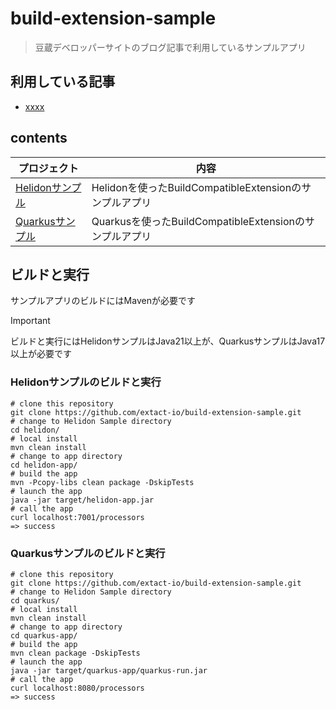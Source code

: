 # build-extension-sample
> 豆蔵デベロッパーサイトのブログ記事で利用しているサンプルアプリ

## 利用している記事
- [xxxx](https://developer.mamezou-tech.com/blogs/2023/11/26/build-extension-sample/)

## contents 
|プロジェクト|内容|
| ---------- | --- |
| [Helidonサンプル](helidon/) |Helidonを使ったBuildCompatibleExtensionのサンプルアプリ |
| [Quarkusサンプル](quarkus/) |Quarkusを使ったBuildCompatibleExtensionのサンプルアプリ |

## ビルドと実行
サンプルアプリのビルドにはMavenが必要です
> [!IMPORTANT]
> ビルドと実行にはHelidonサンプルはJava21以上が、QuarkusサンプルはJava17以上が必要です

### Helidonサンプルのビルドと実行
``` shell
# clone this repository
git clone https://github.com/extact-io/build-extension-sample.git
# change to Helidon Sample directory
cd helidon/
# local install
mvn clean install
# change to app directory
cd helidon-app/
# build the app
mvn -Pcopy-libs clean package -DskipTests
# launch the app
java -jar target/helidon-app.jar
# call the app
curl localhost:7001/processors
=> success
```
### Quarkusサンプルのビルドと実行
``` shell
# clone this repository
git clone https://github.com/extact-io/build-extension-sample.git
# change to Helidon Sample directory
cd quarkus/
# local install
mvn clean install
# change to app directory
cd quarkus-app/
# build the app
mvn clean package -DskipTests
# launch the app
java -jar target/quarkus-app/quarkus-run.jar
# call the app
curl localhost:8080/processors
=> success
```
